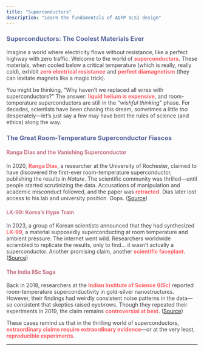 ```yaml
---
title: "Superconductors"
description: "Learn the fundamentals of AQFP VLSI design"
---
```

<style>
    body {color: #443E46}
    h3 { color: #57659E !important; }
    h4, h5 { color: #C57284 !important; }
    strong { color: #ff5b60; }
</style>

### Superconductors: The Coolest Materials Ever

Imagine a world where electricity flows without resistance, like a perfect highway with zero traffic. Welcome to the world of **superconductors**. These materials, when cooled below a critical temperature (which is really, really cold), exhibit **zero electrical resistance** and **perfect diamagnetism** (they can levitate magnets like a magic trick). 

You might be thinking, “Why haven’t we replaced all wires with superconductors?” The answer: **liquid helium is expensive**, and room-temperature superconductors are still in the *“wishful thinking”* phase. For decades, scientists have been chasing this dream, sometimes a little *too* desperately—let’s just say a few may have bent the rules of science (and ethics) along the way.

### The Great Room-Temperature Superconductor Fiascos

#### Ranga Dias and the Vanishing Superconductor

In 2020, **Ranga Dias**, a researcher at the University of Rochester, claimed to have discovered the first-ever room-temperature superconductor, publishing the results in *Nature*. The scientific community was thrilled—until people started scrutinizing the data. Accusations of manipulation and academic misconduct followed, and the paper was **retracted**. Dias later lost access to his lab and university position. Oops. ([Source](https://www.nature.com/articles/d41586-024-00716-2?utm_source=chatgpt.com))

#### LK-99: Korea’s Hype Train

In 2023, a group of Korean scientists announced that they had synthesized **LK-99**, a material supposedly superconducting at room temperature and ambient pressure. The internet went wild. Researchers worldwide scrambled to replicate the results, only to find... it wasn’t actually a superconductor. Another promising claim, another **scientific faceplant**. ([Source](https://en.wikipedia.org/wiki/LK-99?utm_source=chatgpt.com))

#### The India IISc Saga

Back in 2018, researchers at the **Indian Institute of Science (IISc)** reported room-temperature superconductivity in gold-silver nanostructures. However, their findings had weirdly consistent noise patterns in the data—so consistent that skeptics raised eyebrows. Though they repeated their experiments in 2019, the claim remains **controversial at best**. ([Source](https://www.scientificamerican.com/article/a-superconductor-scandal-scientists-question-a-nobel-prize-worthy-claim/?utm_source=chatgpt.com))

These cases remind us that in the thrilling world of superconductors, **extraordinary claims require extraordinary evidence**—or at the very least, **reproducible experiments**.

---